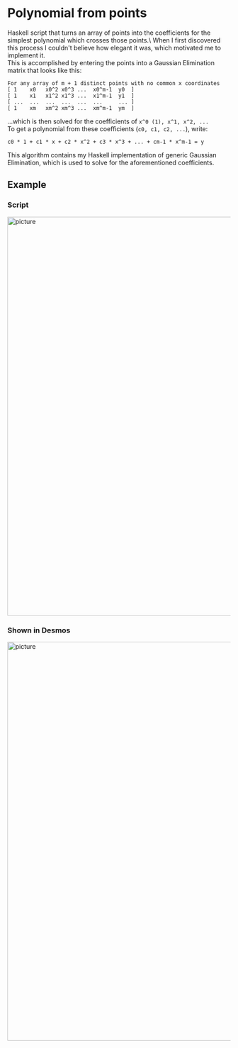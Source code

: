 # Polynomial from points
Haskell script that turns an array of points into the coefficients for the simplest polynomial which crosses those points.\ 
When I first discovered this process I couldn't believe how elegant it was, which motivated me to implement it.\
This is accomplished by entering the points into a Gaussian Elimination matrix that looks like this:
```
For any array of m + 1 distinct points with no common x coordinates
[ 1    x0   x0^2 x0^3 ...  x0^m-1  y0  ]
[ 1    x1   x1^2 x1^3 ...  x1^m-1  y1  ]
[ ...  ...  ...  ...  ...  ...     ... ]
[ 1    xm   xm^2 xm^3 ...  xm^m-1  ym  ]
```
...which is then solved for the coefficients of ``x^0 (1), x^1, x^2, ...`` \
To get a polynomial from these coefficients (``c0, c1, c2, ...``), write:
```
c0 * 1 + c1 * x + c2 * x^2 + c3 * x^3 + ... + cm-1 * x^m-1 = y
```
This algorithm contains my Haskell implementation of generic Gaussian Elimination, which is used to solve for the aforementioned coefficients.
## Example
### Script
<img src="https://user-images.githubusercontent.com/45922387/176879740-e252743e-57af-47a5-b784-0aa186bce3ff.png" alt="picture" width=900 />

### Shown in Desmos
<img src="https://user-images.githubusercontent.com/45922387/176879734-7c180fd0-20c9-4f88-962a-5fbae5059eba.png" alt="picture" width=900 />

